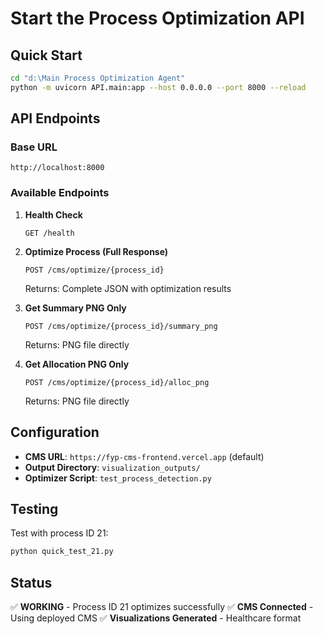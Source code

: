# Start the Process Optimization API

## Quick Start

```bash
cd "d:\Main Process Optimization Agent"
python -m uvicorn API.main:app --host 0.0.0.0 --port 8000 --reload
```

## API Endpoints

### Base URL
```
http://localhost:8000
```

### Available Endpoints

1. **Health Check**
   ```
   GET /health
   ```

2. **Optimize Process (Full Response)**
   ```
   POST /cms/optimize/{process_id}
   ```
   Returns: Complete JSON with optimization results

3. **Get Summary PNG Only**
   ```
   POST /cms/optimize/{process_id}/summary_png
   ```
   Returns: PNG file directly

4. **Get Allocation PNG Only**
   ```
   POST /cms/optimize/{process_id}/alloc_png
   ```
   Returns: PNG file directly

## Configuration

- **CMS URL**: `https://fyp-cms-frontend.vercel.app` (default)
- **Output Directory**: `visualization_outputs/`
- **Optimizer Script**: `test_process_detection.py`

## Testing

Test with process ID 21:
```bash
python quick_test_21.py
```

## Status

✅ **WORKING** - Process ID 21 optimizes successfully
✅ **CMS Connected** - Using deployed CMS
✅ **Visualizations Generated** - Healthcare format
